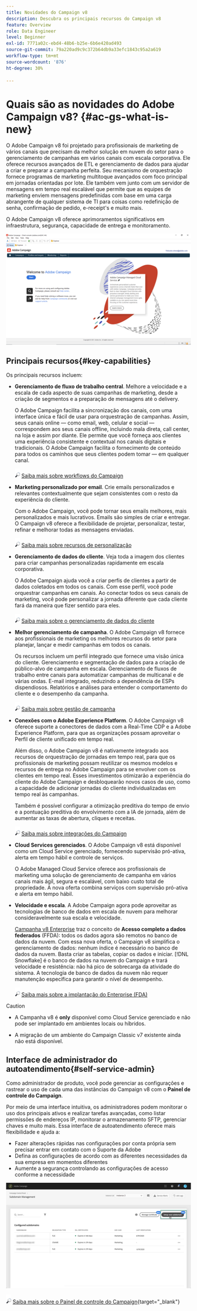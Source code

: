```yaml
---
title: Novidades do Campaign v8
description: Descubra os principais recursos do Campaign v8
feature: Overview
role: Data Engineer
level: Beginner
exl-id: 7771a02c-ebd4-48b6-b25e-6b6e420ad493
source-git-commit: 79a220ad9c9c372b64db9a33efc1843c95a2a619
workflow-type: tm+mt
source-wordcount: '876'
ht-degree: 30%

---
```


# Quais são as novidades do Adobe Campaign v8? {#ac-gs-what-is-new}

O Adobe Campaign v8 foi projetado para profissionais de marketing de vários canais que precisam da melhor solução em nuvem do setor para o gerenciamento de campanhas em vários canais com escala corporativa. Ele oferece recursos avançados de ETL e gerenciamento de dados para ajudar a criar e preparar a campanha perfeita. Seu mecanismo de orquestração fornece programas de marketing multitoque avançados com foco principal em jornadas orientadas por lote. Ele também vem junto com um servidor de mensagens em tempo real escalável que permite que as equipes de marketing enviem mensagens predefinidas com base em uma carga abrangente de qualquer sistema de TI para coisas como redefinição de senha, confirmação de pedido, e-receipt&#39;s e muito mais.

O Adobe Campaign v8 oferece aprimoramentos significativos em infraestrutura, segurança, capacidade de entrega e monitoramento.

![](assets/home-page.png)

## Principais recursos{#key-capabilities}

Os principais recursos incluem:

* **Gerenciamento de fluxo de trabalho central**. Melhore a velocidade e a escala de cada aspecto de suas campanhas de marketing, desde a criação de segmentos e a preparação de mensagens até o delivery.

   O Adobe Campaign facilita a sincronização dos canais, com uma interface única e fácil de usar para orquestração de campanhas. Assim, seus canais online — como email, web, celular e social — correspondem aos seus canais offline, incluindo mala direta, call center, na loja e assim por diante. Ele permite que você forneça aos clientes uma experiência consistente e contextual nos canais digitais e tradicionais. O Adobe Campaign facilita o fornecimento de conteúdo para todos os caminhos que seus clientes podem tomar — em qualquer canal.

   ![](../assets/do-not-localize/glass.png) [Saiba mais sobre workflows do Campaign](../config/workflows.md)

* **Marketing personalizado por email**. Crie emails personalizados e relevantes contextualmente que sejam consistentes com o resto da experiência do cliente.

   Com o Adobe Campaign, você pode tornar seus emails melhores, mais personalizados e mais lucrativos. Emails são simples de criar e entregar. O Campaign v8 oferece a flexibilidade de projetar, personalizar, testar, refinar e melhorar todas as mensagens enviadas.

   ![](../assets/do-not-localize/glass.png) [Saiba mais sobre recursos de personalização](create-message.md)

* **Gerenciamento de dados do cliente**. Veja toda a imagem dos clientes para criar campanhas personalizadas rapidamente em escala corporativa.

   O Adobe Campaign ajuda você a criar perfis de clientes a partir de dados coletados em todos os canais. Com esse perfil, você pode orquestrar campanhas em canais. Ao conectar todos os seus canais de marketing, você pode personalizar a jornada diferente que cada cliente fará da maneira que fizer sentido para eles.

   ![](../assets/do-not-localize/glass.png) [Saiba mais sobre o gerenciamento de dados do cliente](audiences.md)

* **Melhor gerenciamento de campanha**. O Adobe Campaign v8 fornece aos profissionais de marketing os melhores recursos do setor para planejar, lançar e medir campanhas em todos os canais.

   Os recursos incluem um perfil integrado que fornece uma visão única do cliente. Gerenciamento e segmentação de dados para a criação de público-alvo de campanha em escala. Gerenciamento de fluxos de trabalho entre canais para automatizar campanhas de multicanal e de várias ondas. E-mail integrado, reduzindo a dependência de ESPs dispendiosos. Relatórios e análises para entender o comportamento do cliente e o desempenho da campanha.

   ![](../assets/do-not-localize/glass.png) [Saiba mais sobre gestão de campanha](campaigns.md)


* **Conexões com o Adobe Experience Platform**. O Adobe Campaign v8 oferece suporte a conectores de dados com a Real-Time CDP e a Adobe Experience Platform, para que as organizações possam aproveitar o Perfil de cliente unificado em tempo real.

   Além disso, o Adobe Campaign v8 é nativamente integrado aos recursos de orquestração de jornadas em tempo real, para que os profissionais de marketing possam reutilizar os mesmos modelos e recursos de entrega no Adobe Campaign para se envolver com os clientes em tempo real. Esses investimentos otimizarão a experiência do cliente do Adobe Campaign e desbloquearão novos casos de uso, como a capacidade de adicionar jornadas do cliente individualizadas em tempo real às campanhas.

   Também é possível configurar a otimização preditiva do tempo de envio e a pontuação preditiva do envolvimento com a IA de jornada, além de aumentar as taxas de abertura, cliques e receitas.

   ![](../assets/do-not-localize/glass.png) [Saiba mais sobre integrações do Campaign](../connect/integration.md)


* **Cloud Services gerenciados**. O Adobe Campaign v8 está disponível como um Cloud Service gerenciado, fornecendo supervisão pró-ativa, alerta em tempo hábil e controle de serviços.

   O Adobe Managed Cloud Service oferece aos profissionais de marketing uma solução de gerenciamento de campanha em vários canais mais ágil, segura e escalável, com baixo custo total de propriedade. A nova oferta combina serviços com supervisão pró-ativa e alerta em tempo hábil.

* **Velocidade e escala**. A Adobe Campaign agora pode aproveitar as tecnologias de banco de dados em escala de nuvem para melhorar consideravelmente sua escala e velocidade.

   [Campanha v8 Enterprise](../architecture/enterprise-deployment.md) traz o conceito de **Acesso completo a dados federados** (FFDA): todos os dados agora são remotos no banco de dados da nuvem. Com essa nova oferta, o Campaign v8 simplifica o gerenciamento de dados: nenhum índice é necessário no banco de dados da nuvem. Basta criar as tabelas, copiar os dados e iniciar. [!DNL Snowflake] é o banco de dados na nuvem do Campaign e trará velocidade e resistência: não há pico de sobrecarga da atividade do sistema. A tecnologia de banco de dados da nuvem não requer manutenção específica para garantir o nível de desempenho.

   ![](../assets/do-not-localize/glass.png) [Saiba mais sobre a implantação do Enterprise (FDA)](../architecture/enterprise-deployment.md)


>[!CAUTION]
>
>* A Campanha v8 é **only** disponível como Cloud Service gerenciado e não pode ser implantado em ambientes locais ou híbridos.
>
>* A migração de um ambiente do Campaign Classic v7 existente ainda não está disponível.




## Interface de administrador do autoatendimento{#self-service-admin}

Como administrador de produto, você pode gerenciar as configurações e rastrear o uso de cada uma das instâncias do Campaign v8 com o **Painel de controle do Campaign**.

Por meio de uma interface intuitiva, os administradores podem monitorar o uso dos principais ativos e realizar tarefas avançadas, como listar permissões de endereços IP, monitorar o armazenamento SFTP, gerenciar chaves e muito mais. Essa interface de autoatendimento oferece mais flexibilidade e ajuda a:

* Fazer alterações rápidas nas configurações por conta própria sem precisar entrar em contato com o Suporte da Adobe
* Defina as configurações de acordo com as diferentes necessidades da sua empresa em momentos diferentes
* Aumente a segurança controlando as configurações de acesso conforme a necessidade

![](assets/subdomain1.png)

![](../assets/do-not-localize/glass.png) [Saiba mais sobre o Painel de controle do Campaign](https://experienceleague.adobe.com/docs/control-panel/using/discover-control-panel/key-features.html?lang=pt-BR){target=&quot;_blank&quot;}


